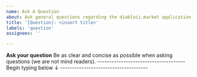 ```yaml
---
name: Ask A Question
about: Ask general questions regarding the diabloii.market application
title: '[Question]: <insert title>'
labels: 'question'
assignees: ''

---
```

  
**Ask your question**
Be as clear and concise as possible when asking questions (we are not mind readers).
------------------------------------- Begin typing below ↓ -------------------------------------

